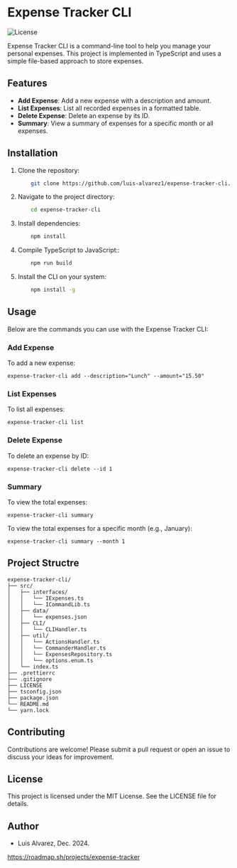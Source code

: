 # Expense Tracker CLI

![License](https://img.shields.io/github/license/luis-alvarez1/expense-tracker-cli)

Expense Tracker CLI is a command-line tool to help you manage your personal expenses. This project is implemented in TypeScript and uses a simple file-based approach to store expenses.

## Features

-   **Add Expense**: Add a new expense with a description and amount.
-   **List Expenses**: List all recorded expenses in a formatted table.
-   **Delete Expense**: Delete an expense by its ID.
-   **Summary**: View a summary of expenses for a specific month or all expenses.

## Installation

1. Clone the repository:
    ```bash
    	git clone https://github.com/luis-alvarez1/expense-tracker-cli.git
    ```
2. Navigate to the project directory:
    ```bash
    	cd expense-tracker-cli
    ```
3. Install dependencies:
    ```bash
    	npm install
    ```
4. Compile TypeScript to JavaScript::

    ```bash
    	npm run build
    ```

5. Install the CLI on your system:

    ```bash
    	npm install -g
    ```

## Usage

Below are the commands you can use with the Expense Tracker CLI:

### Add Expense

To add a new expense:

```
expense-tracker-cli add --description="Lunch" --amount="15.50"
```

### List Expenses

To list all expenses:

```
expense-tracker-cli list
```

### Delete Expense

To delete an expense by ID:

```
expense-tracker-cli delete --id 1
```

### Summary

To view the total expenses:

```
expense-tracker-cli summary
```

To view the total expenses for a specific month (e.g., January):

```
expense-tracker-cli summary --month 1
```

## Project Structre

```
expense-tracker-cli/
├── src/
│   ├── interfaces/
│   │   └── IExpenses.ts
│   │   └── ICommandLib.ts
│   ├── data/
│   │   └── expenses.json
│   ├── CLI/
│   │   └── CLIHandler.ts
│   ├── util/
│   │   └── ActionsHandler.ts
│   │   └── CommanderHandler.ts
│   │   └── ExpensesRepository.ts
│   │   └── options.enum.ts
│   └── index.ts
├── .prettierrc
├── .gitignore
├── LICENSE
├── tsconfig.json
├── package.json
└── README.md
└── yarn.lock
```

## Contributing

Contributions are welcome! Please submit a pull request or open an issue to discuss your ideas for improvement.

## License

This project is licensed under the MIT License. See the LICENSE file for details.

## Author

-   Luis Alvarez, Dec. 2024.

https://roadmap.sh/projects/expense-tracker
